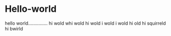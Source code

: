 # Hello-world
hello world...............
hi wold
whi wold
hi wold
i wold
i wold
hi old
hi squirreld
hi bwirld
